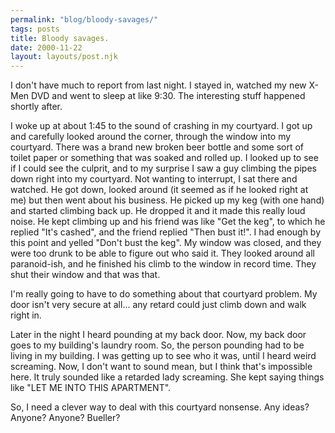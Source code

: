 ```yaml
---
permalink: "blog/bloody-savages/"
tags: posts
title: Bloody savages.
date: 2000-11-22
layout: layouts/post.njk
---
```


I don't have much to report from last night. I stayed in, watched my new X-Men DVD and went to sleep at like 9:30. The interesting stuff happened shortly after.

I woke up at about 1:45 to the sound of crashing in my courtyard. I got up and carefully looked around the corner, through the window into my courtyard. There was a brand new broken beer bottle and some sort of toilet paper or something that was soaked and rolled up. I looked up to see if I could see the culprit, and to my surprise I saw a guy climbing the pipes down right into my courtyard. Not wanting to interrupt, I sat there and watched. He got down, looked around (it seemed as if he looked right at me) but then went about his business. He picked up my keg (with one hand) and started climbing back up. He dropped it and it made this really loud noise. He kept climbing up and his friend was like "Get the keg", to which he replied "It's cashed", and the friend replied "Then bust it!". I had enough by this point and yelled "Don't bust the keg". My window was closed, and they were too drunk to be able to figure out who said it. They looked around all paranoid-ish, and he finished his climb to the window in record time. They shut their window and that was that. 

I'm really going to have to do something about that courtyard problem. My door isn't very secure at all... any retard could just climb down and walk right in.

Later in the night I heard pounding at my back door. Now, my back door goes to my building's laundry room. So, the person pounding had to be living in my building. I was getting up to see who it was, until I heard weird screaming. Now, I don't want to sound mean, but I think that's impossible here. It truly sounded like a retarded lady screaming. She kept saying things like "LET ME INTO THIS APARTMENT". 

So, I need a clever way to deal with this courtyard nonsense. Any ideas? Anyone? Anyone? Bueller?